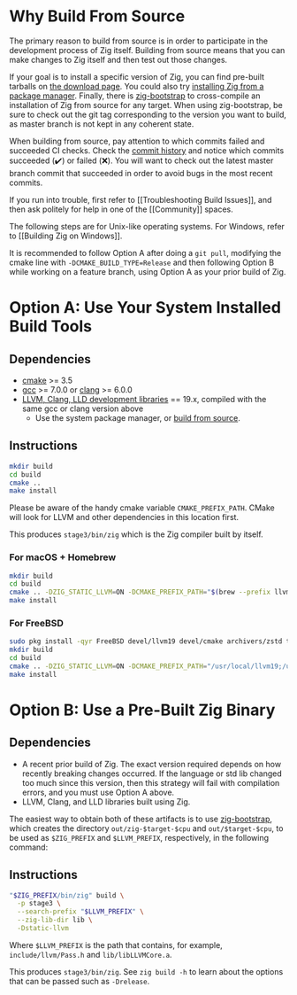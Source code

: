 # Why Build From Source

The primary reason to build from source is in order to participate in the development process of Zig itself. Building from source means that you can make changes to Zig itself and then test out those changes.

If your goal is to install a specific version of Zig, you can find pre-built tarballs on [the download page](https://ziglang.org/download/). You could also try [installing Zig from a package manager](https://github.com/ziglang/zig/wiki/Install-Zig-from-a-Package-Manager). Finally, there is [zig-bootstrap](https://github.com/ziglang/zig-bootstrap) to cross-compile an installation of Zig from source for any target. When using zig-bootstrap, be sure to check out the git tag corresponding to the version you want to build, as master branch is not kept in any coherent state.

When building from source, pay attention to which commits failed and succeeded CI checks. Check the [commit history](https://github.com/ziglang/zig/commits/master) and notice which commits succeeded (:heavy_check_mark:) or failed (:x:). You will want to check out the latest master branch commit that succeeded in order to avoid bugs in the most recent commits.

If you run into trouble, first refer to [[Troubleshooting Build Issues]], and then ask politely for help in one of the [[Community]] spaces.

The following steps are for Unix-like operating systems. For Windows, refer to [[Building Zig on Windows]].

It is recommended to follow Option A after doing a `git pull`, modifying the cmake line with `-DCMAKE_BUILD_TYPE=Release` and then following Option B while working on a feature branch, using Option A as your prior build of Zig.

# Option A: Use Your System Installed Build Tools

## Dependencies

 * [cmake](https://cmake.org/files/) >= 3.5
 * [gcc](https://gcc.gnu.org/releases.html) >= 7.0.0 or [clang](https://releases.llvm.org/download.html) >= 6.0.0
 * [LLVM, Clang, LLD development libraries](https://releases.llvm.org/download.html) == 19.x, compiled with the same gcc or clang version above
   - Use the system package manager, or [build from source](https://github.com/ziglang/zig/wiki/How-to-build-LLVM,-libclang,-and-liblld-from-source#posix).

## Instructions

```sh
mkdir build
cd build
cmake ..
make install
```

Please be aware of the handy cmake variable `CMAKE_PREFIX_PATH`. CMake will look for LLVM and other dependencies in this location first.

This produces `stage3/bin/zig` which is the Zig compiler built by itself.

### For macOS + Homebrew
```sh
mkdir build
cd build
cmake .. -DZIG_STATIC_LLVM=ON -DCMAKE_PREFIX_PATH="$(brew --prefix llvm@19);$(brew --prefix lld);$(brew --prefix zstd)"
make install
```

### For FreeBSD

```sh
sudo pkg install -qyr FreeBSD devel/llvm19 devel/cmake archivers/zstd textproc/libxml2 archivers/lzma
mkdir build
cd build
cmake .. -DZIG_STATIC_LLVM=ON -DCMAKE_PREFIX_PATH="/usr/local/llvm19;/usr/local"
make install
```

# Option B: Use a Pre-Built Zig Binary

## Dependencies

 * A recent prior build of Zig. The exact version required depends on how recently breaking changes occurred. If the language or std lib changed too much since this version, then this strategy will fail with compilation errors, and you must use Option A above.
 * LLVM, Clang, and LLD libraries built using Zig.

The easiest way to obtain both of these artifacts is to use [zig-bootstrap](https://github.com/ziglang/zig-bootstrap), which creates the directory `out/zig-$target-$cpu` and `out/$target-$cpu`, to be used as `$ZIG_PREFIX` and `$LLVM_PREFIX`, respectively, in the following command:

## Instructions

```sh
"$ZIG_PREFIX/bin/zig" build \
  -p stage3 \
  --search-prefix "$LLVM_PREFIX" \
  --zig-lib-dir lib \
  -Dstatic-llvm
```

Where `$LLVM_PREFIX` is the path that contains, for example, `include/llvm/Pass.h` and `lib/libLLVMCore.a`.

This produces `stage3/bin/zig`. See `zig build -h` to learn about the options that can be passed such as `-Drelease`.
